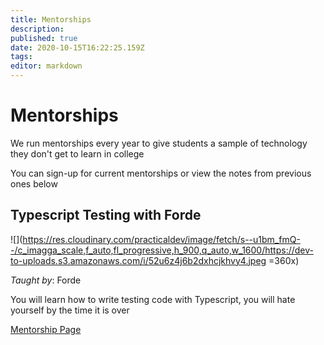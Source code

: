 ```yaml
---
title: Mentorships
description: 
published: true
date: 2020-10-15T16:22:25.159Z
tags: 
editor: markdown
---
```


# Mentorships

We run mentorships every year to give students a sample of technology they don't get to learn in college

You can sign-up for current mentorships or view the notes from previous ones below

## Typescript Testing with Forde

![](https://res.cloudinary.com/practicaldev/image/fetch/s--u1bm_fmQ--/c_imagga_scale,f_auto,fl_progressive,h_900,q_auto,w_1600/https://dev-to-uploads.s3.amazonaws.com/i/52u6z4j6b2dxhcjkhvy4.jpeg =360x)

*Taught by*: Forde

You will learn how to write testing code with Typescript, you will hate yourself by the time it is over

[Mentorship Page](/technology/mentorships/test-mentorship)